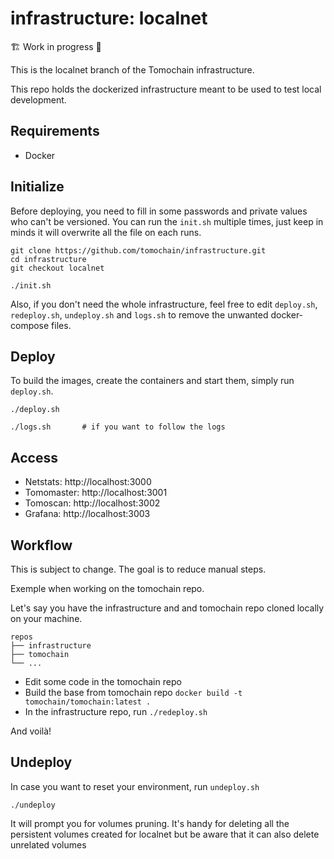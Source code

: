 # infrastructure: localnet

🏗️ Work in progress 🚧

This is the localnet branch of the Tomochain infrastructure.

This repo holds the dockerized infrastructure meant to be used to test local development.

## Requirements

- Docker

## Initialize

Before deploying, you need to fill in some passwords and private values who can't be versioned.
You can run the `init.sh` multiple times, just keep in minds it will overwrite all the file on each runs.

```
git clone https://github.com/tomochain/infrastructure.git
cd infrastructure
git checkout localnet

./init.sh
```

Also, if you don't need the whole infrastructure, feel free to edit `deploy.sh`, `redeploy.sh`, `undeploy.sh` and `logs.sh` to remove the unwanted docker-compose files.

## Deploy

To build the images, create the containers and start them, simply run `deploy.sh`.

```
./deploy.sh

./logs.sh       # if you want to follow the logs
```

## Access

- Netstats: http://localhost:3000
- Tomomaster: http://localhost:3001
- Tomoscan: http://localhost:3002
- Grafana: http://localhost:3003

## Workflow

This is subject to change. The goal is to reduce manual steps.

Exemple when working on the tomochain repo.

Let's say you have the infrastructure and and tomochain repo cloned locally on your machine.
```
repos
├── infrastructure
├── tomochain
└── ...
```

- Edit some code in the tomochain repo
- Build the base from tomochain repo `docker build -t tomochain/tomochain:latest .`
- In the infrastructure repo, run `./redeploy.sh`

And voilà!

## Undeploy

In case you want to reset your environment, run `undeploy.sh`
```
./undeploy
```
It will prompt you for volumes pruning. It's handy for deleting all the persistent volumes created for localnet but be aware that it can also delete unrelated volumes
